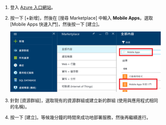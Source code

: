 1. 登入 [Azure 入口網站]。
2. 按一下 [+新增]，然後在 [搜尋 Marketplace] 中輸入 **Mobile Apps**。選取 [Mobile Apps 快速入門]，然後按一下 [建立]。
   
    ![已醒目提示 [Mobile Apps 快速入門] 的 Azure 入口網站](./media/app-service-mobile-dotnet-backend-create-new-service/search-mobile-apps-quickstart.png)
3. 針對 [資源群組]，選取現有的資源群組或建立新的群組 (使用與應用程式相同的名稱)。
4. 按一下 [建立]。等候幾分鐘的時間來成功地部署服務，然後再繼續進行。

<!-- URLs. -->
[Azure 入口網站]: https://portal.azure.com/

<!---HONumber=AcomDC_0803_2016---->